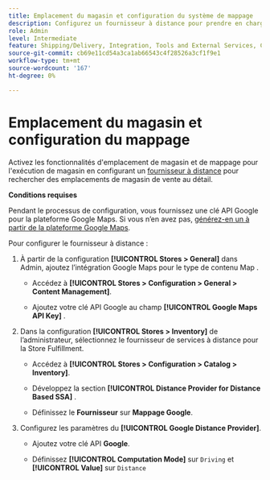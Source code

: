 ```yaml
---
title: Emplacement du magasin et configuration du système de mappage
description: Configurez un fournisseur à distance pour prendre en charge le mappage de l’emplacement du magasin dans l’interface utilisateur de storefront. Les solutions Store Fulfillment nécessitent un fournisseur à distance pour activer la recherche de magasin de vente au détail et d'autres fonctionnalités de mappage et de planification pour le workflow d'exécution de bout en bout.
role: Admin
level: Intermediate
feature: Shipping/Delivery, Integration, Tools and External Services, Configuration
source-git-commit: cb69e11cd54a3ca1ab66543c4f28526a3cf1f9e1
workflow-type: tm+mt
source-wordcount: '167'
ht-degree: 0%

---
```


# Emplacement du magasin et configuration du mappage

Activez les fonctionnalités d&#39;emplacement de magasin et de mappage pour l&#39;exécution de magasin en configurant un [fournisseur à distance](https://experienceleague.adobe.com/fr/docs/commerce-admin/inventory/configuration/distance-priority-algorithm) pour rechercher des emplacements de magasin de vente au détail.

**Conditions requises**

Pendant le processus de configuration, vous fournissez une clé API Google pour la plateforme Google Maps. Si vous n’en avez pas, [générez-en un à partir de la plateforme Google Maps](https://experienceleague.adobe.com/fr/docs/commerce-admin/inventory/configuration/distance-priority-algorithm#configure-google-maps).

Pour configurer le fournisseur à distance :

1. À partir de la configuration **[!UICONTROL Stores > General]** dans Admin, ajoutez l’intégration Google Maps pour le type de contenu Map .

   - Accédez à **[!UICONTROL Stores > Configuration  > General > Content Management]**.

   - Ajoutez votre clé API Google au champ **[!UICONTROL Google Maps API Key]** .

1. Dans la configuration **[!UICONTROL Stores > Inventory]** de l’administrateur, sélectionnez le fournisseur de services à distance pour la Store Fulfillment.

   - Accédez à **[!UICONTROL Stores > Configuration > Catalog > Inventory]**.

   - Développez la section **[!UICONTROL Distance Provider for Distance Based SSA]** .

   - Définissez le **Fournisseur** sur **Mappage Google**.

1. Configurez les paramètres du **[!UICONTROL Google Distance Provider]**.

   - Ajoutez votre clé API **Google**.

   - Définissez **[!UICONTROL Computation Mode]** sur `Driving` et **[!UICONTROL Value]** sur `Distance`

